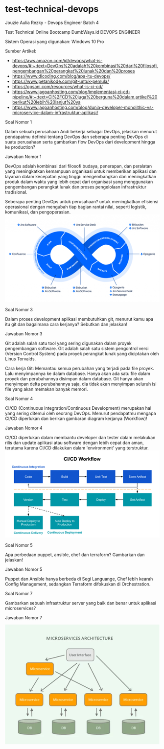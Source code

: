 # test-technical-devops
Jouzie Aulia Rezky - Devops Engineer Batch 4

Test Technical Online Bootcamp DumbWays.id DEVOPS ENGINEER

Sistem Operasi yang digunakan: Windows 10 Pro

Sumber Artikel:
- https://aws.amazon.com/id/devops/what-is-devops/#:~:text=DevOps%20adalah%20kombinasi%20dari%20filosofi,pengembangan%20perangkat%20lunak%20dan%20proses
- https://www.dicoding.com/blog/apa-itu-devops/
- https://www.petanikode.com/git-untuk-pemula/
- https://opsani.com/resources/what-is-ci-cd/
- https://www.jagoanhosting.com/blog/implementasi-ci-cd-pipeline/#:~:text=CI%2FCD%20juga%20berguna%20dalam,artikel%20berikut%20lebih%20lanjut%20ya
- https://www.jagoanhosting.com/blog/dunia-developer-monolithic-vs-microservice-dalam-infrastruktur-aplikasi/


Soal Nomor 1

Dalam sebuah perusahaan Andi bekerja sebagai DevOps, jelaskan menurut pendapatmu definisi tentang DevOps dan seberapa penting DevOps di suatu perusahaan serta gambarkan flow DevOps dari development hingga ke production?

Jawaban Nomor 1

DevOps adalah kombinasi dari filosofi budaya, penerapan, dan peralatan yang meningkatkan kemampuan organisasi untuk memberikan aplikasi dan layanan dalam kecepatan yang tinggi: mengembangkan dan meningkatkan produk dalam waktu yang lebih cepat dari organisasi yang menggunakan pengembangan perangkat lunak dan proses pengelolaan infrastruktur tradisional.

Seberapa penting DevOps untuk perusahaan? untuk meningkatkan efisiensi operasional dengan mengubah tiap bagian rantai nilai, seperti logistik, komunikasi, dan pengoperasian.
![Flow](https://github.com/aureezzhenx/test-technical-devops/blob/main/images/01.png)

Soal Nomor 3

Dalam proses development aplikasi membutuhkan git, menurut kamu apa itu git dan bagaimana cara kerjanya? Sebutkan dan jelaskan! 

Jawaban Nomor 3

Git adalah salah satu tool yang sering digunakan dalam proyek pengembangan software. Git adalah salah satu sistem pengontrol versi (Version Control System) pada proyek perangkat lunak yang diciptakan oleh Linus Torvalds.

Cara kerja Git: Memantau semua perubahan yang terjadi pada file proyek. Lalu menyimpannya ke dalam database. Hanya akan ada satu file dalam proyek dan perubahannya disimpan dalam database. Git hanya akan menyimpan delta perubahannya saja, dia tidak akan menyimpan seluruh isi file yang akan memakan banyak memori.

Soal Nomor 4

CI/CD (Continuous Integration/Continuous Development) merupakan hal yang sering ditemui oleh seorang DevOps. Menurut pendapatmu mengapa CI/CD diperlukan dan berikan gambaran diagram kerjanya (Workflow)! 

Jawaban Nomor 4

CI/CD diperlukan dalam membantu developer dan tester dalam melakukan rilis dan update aplikasi atau software dengan lebih cepat dan aman, terutama karena CI/CD dilakukan dalam 'environment' yang terstruktur.
![Flow](https://github.com/aureezzhenx/test-technical-devops/blob/main/images/02.png)


Soal Nomor 5

Apa perbedaan puppet, ansible, chef dan terraform? Gambarkan dan jelaskan!

Jawaban Nomor 5

Puppet dan Ansible hanya berbeda di Segi Languange, Chef lebih kearah Config Management, sedangkan Terraform difokuskan di Orchestration.

Soal Nomor 7

Gambarkan sebuah infrastruktur server yang baik dan benar untuk aplikasi microservices?

Jawaban Nomor 7

![Infrastruktur server](https://github.com/aureezzhenx/test-technical-devops/blob/main/images/03.png)

